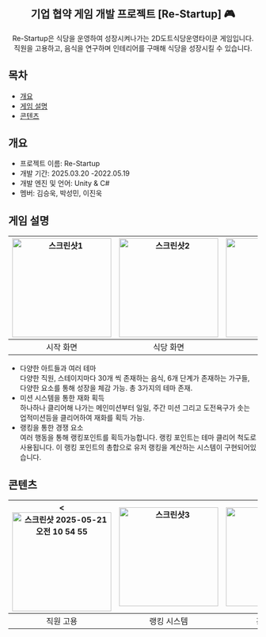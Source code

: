 <div align="center">
<h2> 기업 협약 게임 개발 프로젝트 [Re-Startup] 🎮</h2>
Re-Startup은 식당을 운영하여 성장시켜나가는 2D도트식당운영타이쿤 게임입니다. <br> 직원을 고용하고, 음식을 연구하며 인테리어를 구매해 식당을 성장시킬 수 있습니다.
</div>

## 목차
  - [개요](#개요) 
  - [게임 설명](#게임-설명)
  - [콘텐츠](#콘텐츠)

## 개요
- 프로젝트 이름: Re-Startup
- 개발 기간: 2025.03.20 -2022.05.19
- 개발 엔진 및 언어: Unity & C#
- 멤버: 김승욱, 박성민, 이진욱

## 게임 설명

|<img width="200" alt="스크린샷1" src="https://github.com/user-attachments/assets/32f7aadd-6905-4e64-b463-8633e9fb3396"/>|<img width="200" alt="스크린샷2" src="https://github.com/user-attachments/assets/7e761582-b2d0-419d-b03e-60d58ed75144" />|<img width="200" alt="스크린샷3" src="https://github.com/user-attachments/assets/3164f5ba-1634-415b-95b4-7721a0265158" />|
|:---:|:---:|:---:|
|시작 화면|식당 화면|랭킹 화면|


- 다양한 아트들과 여러 테마<br>
다양한 직원, 스테이지마다 30개 씩 존재하는 음식, 6개 단계가 존재하는 가구들, 다양한 요소를 통해 성장을 체감 가능. 총 3가지의 테마 존재.<br>
- 미션 시스템을 통한 재화 획득<br>
하나하나 클리어해 나가는 메인미션부터 일일, 주간 미션 그리고 도전욕구가 솟는 업적미션등을 클리어하여 재화를 획득 가능.<br>
- 랭킹을 통한 경쟁 요소<br>
여러 행동을 통해 랭킹포인트를 획득가능합니다. 랭킹 포인트는 테마 클리어 척도로 사용됩니다. 이 랭킹 포인트의 총합으로 유저 랭킹을 계산하는 시스템이 구현되어있습니다.<br>


## 콘텐츠

|<<img width="200" alt="스크린샷 2025-05-21 오전 10 54 55" src="https://github.com/user-attachments/assets/fba34ab0-1e08-4f96-bbee-5a28aeed15ae" />|<img width="200" alt="스크린샷3" src="https://github.com/user-attachments/assets/1738d27d-6f62-4266-9a33-3b850ca617d8" />|<img width="200" alt="스크린샷4" src="https://github.com/user-attachments/assets/8cd80765-ac5b-4d11-9be7-30afbbc51c0b" />|<img width="200" alt="스크린샷 2025-05-28 오후 5 39 59" src="https://github.com/user-attachments/assets/8fa671b0-d0f1-4216-aa52-9b8a13e050f6" />|
|:---:|:---:|:---:|:--:|
|직원 고용|랭킹 시스템|홍보 시스템|미션 시스템|



